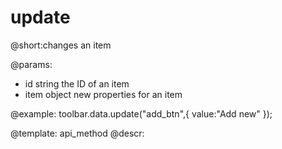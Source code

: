 update
=============

@short:changes an item

@params:
- id         	string    	the ID of an item
- item			object	    new properties for an item





@example:
toolbar.data.update("add_btn",{ value:"Add new" });

@template: api_method
@descr:

